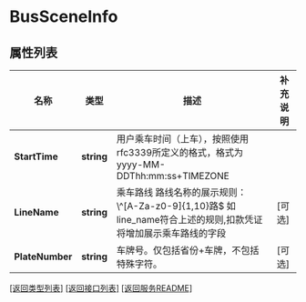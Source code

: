 # BusSceneInfo

## 属性列表

名称 | 类型 | 描述 | 补充说明
------------ | ------------- | ------------- | -------------
**StartTime** | **string** | 用户乘车时间（上车），按照使用rfc3339所定义的格式，格式为yyyy-MM-DDThh:mm:ss+TIMEZONE | 
**LineName** | **string** | 乘车路线 路线名称的展示规则：\\^[A-Za-z0-9]{1,10}路$ 如line_name符合上述的规则,扣款凭证将增加展示乘车路线的字段 | [可选] 
**PlateNumber** | **string** | 车牌号。仅包括省份+车牌，不包括特殊字符。 | [可选] 

[\[返回类型列表\]](README.md#类型列表)
[\[返回接口列表\]](README.md#接口列表)
[\[返回服务README\]](README.md)



